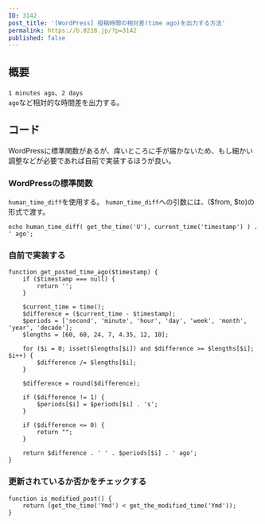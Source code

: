 ```yaml
---
ID: 3142
post_title: '[WordPress] 投稿時間の相対差(time ago)を出力する方法'
permalink: https://b.0218.jp/?p=3142
published: false
---
```

<h2>概要</h2>

<code>1 minutes ago</code>、<code>2 days ago</code>など相対的な時間差を出力する。

<h2>コード</h2>

WordPressに標準関数があるが、痒いところに手が届かないため、もし細かい調整などが必要であれば自前で実装するほうが良い。

<h3>WordPressの標準関数</h3>

<code>human_time_diff</code>を使用する。
<code>human_time_diff</code>への引数には、($from, $to)の形式で渡す。

<pre><code class="language-php">echo human_time_diff( get_the_time('U'), current_time('timestamp') ) . ' ago';
</code></pre>

<h3>自前で実装する</h3>

<pre><code class="language-php">function get_posted_time_ago($timestamp) {
    if ($timestamp === null) {
        return '';
    }

    $current_time = time();
    $difference = ($current_time - $timestamp);
    $periods = ['second', 'minute', 'hour', 'day', 'week', 'month', 'year', 'decade'];
    $lengths = [60, 60, 24, 7, 4.35, 12, 10];

    for ($i = 0; isset($lengths[$i]) and $difference &gt;= $lengths[$i]; $i++) {
        $difference /= $lengths[$i];
    }

    $difference = round($difference);

    if ($difference != 1) {
        $periods[$i] = $periods[$i] . 's';
    }

    if ($difference &lt;= 0) {
        return "";
    }

    return $difference . ' ' . $periods[$i] . ' ago';
}
</code></pre>

<h3>更新されているか否かをチェックする</h3>

<pre><code class="language-php">function is_modified_post() {
    return (get_the_time('Ymd') &lt; get_the_modified_time('Ymd'));
}
</code></pre>